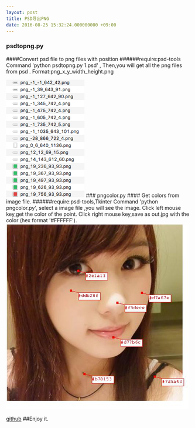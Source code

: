 ```yaml
---
layout: post
title: PSD导出PNG
date: 2016-08-25 15:32:24.000000000 +09:00
---
```


### psdtopng.py
####Convert psd file to png files with position 
######require:psd-tools
Command 'python psdtopng.py 1.psd' ,
Then,you will get all the png files from psd .
Format:png_x_y_width_height.png

<img src="https://github.com/zhaozihui/psdtopng/blob/master/list.png?raw=true" alt="画面效果"/>
### pngcolor.py
#### Get colors from image file.
######require:psd-tools,Tkinter
Command 'python pngcolor.py',
select a image file ,you will see the image.
Click left mouse key,get the color of the point.
Click right mouse key,save as out.jpg with the color (hex format '#FFFFFF').

<img src="https://github.com/zhaozihui/psdtopng/blob/master/out.png?raw=true" alt="画面效果"/>

<a href="https://github.com/zhaozihui/psdtopng">github</a>
##Enjoy it.

